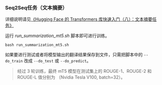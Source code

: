 ### Seq2Seq任务（文本摘要）

详细说明请见[《Hugging Face 的 Transformers 库快速入门（八）：文本摘要任务》](https://xiaosheng.run/2022/03/29/transformers-note-8.html)

运行 *run_summarization_mt5.sh* 脚本即可进行训练。

```
bash run_summarization_mt5.sh
```

如果要进行测试或者将模型输出的翻译结果保存到文件，只需把脚本中的 `--do_train` 改成 `--do_test` 或 `--do_predict`。

> 经过 3 轮训练，最终 mT5 模型在测试集上的 ROUGE-1、ROUGE-2 和 ROUGE-L 值分别为 （Nvidia Tesla V100, batch=32）。
